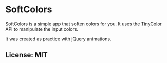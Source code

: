 # SoftColors

SoftColors is a simple app that soften colors for you. It uses the [TinyColor](https://github.com/bgrins/TinyColor) API to manipulate the input colors. 

It was created as practice with jQuery animations.

## License: MIT
